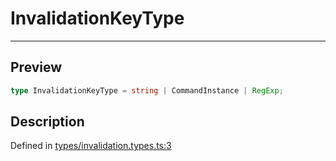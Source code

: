 
      
# InvalidationKeyType

<div class="api-docs__separator" data-reactroot="">

---

</div><div class="api-docs__section">

## Preview

</div><div class="api-docs__preview type single">

```ts
type InvalidationKeyType = string | CommandInstance | RegExp;
```

</div><div class="api-docs__section">

## Description

</div><div class="api-docs__description"><span class="api-docs__do-not-parse">



</span></div><div class="api-docs__definition">

Defined in [types/invalidation.types.ts:3](https://github.com/BetterTyped/hyper-fetch/blob/1a97772c/packages/react/src/types/invalidation.types.ts#L3)

</div>
